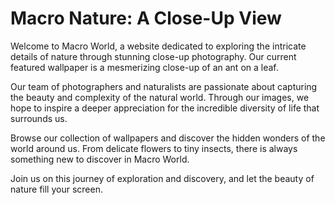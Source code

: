 <!--
Write me markdown content of website with wallpaper:

"A close-up of an ant on a leaf"

The header of the page should not be copy of the text but rather a real content of the website which is using this wallpaper.
-->

<!--font:Poppins-->

# Macro Nature: A Close-Up View

Welcome to Macro World, a website dedicated to exploring the intricate details of nature through stunning close-up photography. Our current featured wallpaper is a mesmerizing close-up of an ant on a leaf.

Our team of photographers and naturalists are passionate about capturing the beauty and complexity of the natural world. Through our images, we hope to inspire a deeper appreciation for the incredible diversity of life that surrounds us.

Browse our collection of wallpapers and discover the hidden wonders of the world around us. From delicate flowers to tiny insects, there is always something new to discover in Macro World.

Join us on this journey of exploration and discovery, and let the beauty of nature fill your screen.
